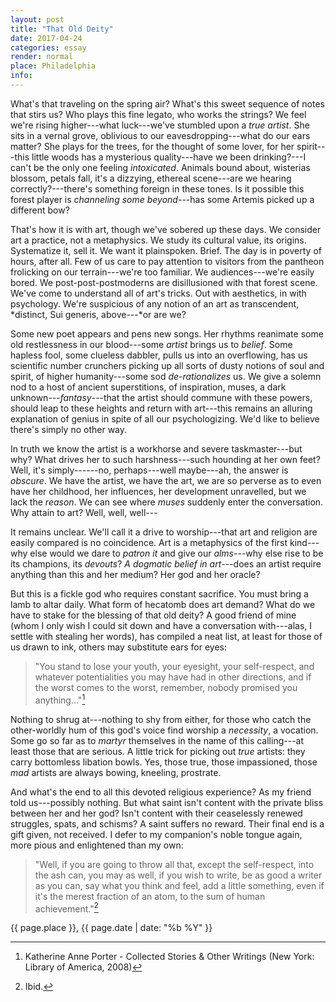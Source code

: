 ```yaml
---
layout: post
title: "That Old Deity"
date: 2017-04-24
categories: essay
render: normal
place: Philadelphia
info: 
---  
```

What's that traveling on the spring air? What's this sweet sequence of notes that stirs us? Who plays this fine legato, who works the strings? We feel we're rising higher---what luck---we've stumbled upon a *true artist*. She sits in a vernal grove, oblivious to our eavesdropping---what do our ears matter? She plays for the trees, for the thought of some lover, for her spirit---this little woods has a mysterious quality---have we been drinking?---I can't be the only one feeling *intoxicated*. Animals bound about, wisterias blossom, petals fall, it's a dizzying, ethereal scene---are we hearing correctly?---there's something foreign in these tones. Is it possible this forest player is *channeling some beyond*---has some Artemis picked up a different bow?

That's how it is with art, though we've sobered up these days. We consider art a practice, not a metaphysics. We study its cultural value, its origins. Systematize it, sell it. We want it plainspoken. Brief. The day is in poverty of hours, after all. Few of us care to pay attention to visitors from the pantheon frolicking on our terrain---we're too familiar. We audiences---we're easily bored. We post-post-postmoderns are disillusioned with that forest scene. We've come to understand all of art's tricks. Out with aesthetics, in with psychology. We're suspicious of any notion of an art as transcendent, *distinct, Sui generis, above---*or are we?

Some new poet appears and pens new songs. Her rhythms reanimate some old restlessness in our blood---some *artist* brings us to *belief*. Some hapless fool, some clueless dabbler, pulls us into an overflowing, has us scientific number crunchers picking up all sorts of dusty notions of soul and spirit, of higher humanity---some sod *de-rationalizes* us. We give a solemn nod to a host of ancient superstitions, of inspiration, muses, a dark unknown---*fantasy*---that the artist should commune with these powers, should leap to these heights and return with art---this remains an alluring explanation of genius in spite of all our psychologizing. We'd like to believe there's simply no other way. 

In truth we know the artist is a workhorse and severe taskmaster---but why? What drives her to such harshness---such hounding at her own feet? Well, it's simply------no, perhaps---well maybe---ah, the answer is *obscure*. We have the artist, we have the art, we are so perverse as to even have her childhood, her influences, her development unravelled, but we lack the *reason*. We can see where *muses* suddenly enter the conversation. Why attain to art? Well, well, well---

It remains unclear. We'll call it a drive to worship---that art and religion are easily compared is no coincidence. Art is a metaphysics of the first kind---why else would we dare to *patron it* and give our *alms*---why else rise to be its champions, its *devouts*? *A dogmatic belief in art*---does an artist require anything than this and her medium? Her god and her oracle? 

But this is a fickle god who requires constant sacrifice. You must bring a lamb to altar daily. What form of hecatomb does art demand? What do we have to stake for the blessing of that old deity? A good friend of mine (whom I only wish I could sit down and have a conversation with---alas, I settle with stealing her words), has compiled a neat list, at least for those of us drawn to ink, others may substitute ears for eyes: 

> "You stand to lose your youth, your eyesight, your self-respect, and whatever potentialities you may have had in other directions, and if the worst comes to the worst, remember, nobody promised you anything..."[^cf1]

Nothing to shrug at---nothing to shy from either, for those who catch the other-worldly hum of this god's voice find worship a *necessity*, a vocation. Some go so far as to *martyr* themselves in the name of this calling---at least those that are serious. A little trick for picking out *true* artists: they carry bottomless libation bowls. Yes, those true, those impassioned, those *mad* artists are always bowing, kneeling, prostrate. 

And what's the end to all this devoted religious experience? As my friend told us---possibly nothing. But what saint isn't content with the private bliss between her and her god? Isn't content with their ceaselessly renewed struggles, spats, and schisms? A saint suffers no reward. Their final end is a gift given, not received. I defer to my companion's noble tongue again, more pious and enlightened than my own:

> "Well, if you are going to throw all that, except the self-respect, into the ash can, you may as well, if you wish to write, be as good a writer as you can, say what you think and feel, add a little something, even if it's the merest fraction of an atom, to the sum of human achievement."[^cf2]

<p class="datum">{{ page.place }}, {{ page.date | date: "%b %Y" }}</p>

[^cf1]: Katherine Anne Porter -  Collected Stories & Other Writings (New York: Library of America, 2008)

[^cf2]: Ibid.